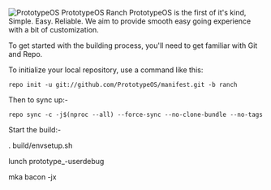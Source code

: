 ![PrototypeOS](https://user-images.githubusercontent.com/68080176/123559962-1c7b4f00-d754-11eb-8c13-99991a1c94b2.png)
PrototypeOS Ranch
PrototypeOS is the first of it's kind, Simple. Easy. Reliable. We aim to provide smooth easy going experience with a bit of customization.

To get started with the building process, you'll need to get familiar with Git and Repo.

To initialize your local repository, use a command like this:

    repo init -u git://github.com/PrototypeOS/manifest.git -b ranch

Then to sync up:-

    repo sync -c -j$(nproc --all) --force-sync --no-clone-bundle --no-tags

Start the build:-

  . build/envsetup.sh
  
  lunch prototype_<devicecodename>-userdebug
    
  mka bacon -jx
